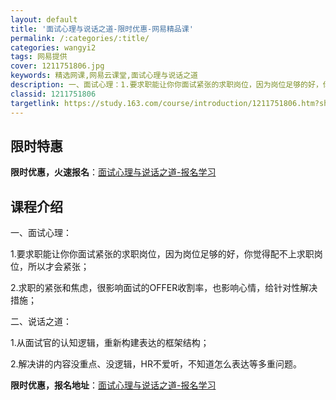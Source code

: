 ```yaml
---
layout: default
title: '面试心理与说话之道-限时优惠-网易精品课'
permalink: /:categories/:title/
categories: wangyi2
tags: 网易提供
cover: 1211751806.jpg
keywords: 精选网课,网易云课堂,面试心理与说话之道
description: 一、面试心理：1.要求职能让你你面试紧张的求职岗位，因为岗位足够的好，你觉得配不上求职岗位，所以才会紧张；2.求职的紧张
classid: 1211751806
targetlink: https://study.163.com/course/introduction/1211751806.htm?share=1&shareId=1025206652&utm_campaign=share&utm_medium=iphoneShare&utm_source=&utm_u=1025206652
---
```


## 限时特惠

**限时优惠，火速报名**：[面试心理与说话之道-报名学习](https://study.163.com/course/introduction/1211751806.htm?share=1&shareId=1025206652&utm_campaign=share&utm_medium=iphoneShare&utm_source=&utm_u=1025206652)

## 课程介绍

一、面试心理：

1.要求职能让你你面试紧张的求职岗位，因为岗位足够的好，你觉得配不上求职岗位，所以才会紧张；

2.求职的紧张和焦虑，很影响面试的OFFER收割率，也影响心情，给针对性解决措施；

二、说话之道：

1.从面试官的认知逻辑，重新构建表达的框架结构；

2.解决讲的内容没重点、没逻辑，HR不爱听，不知道怎么表达等多重问题。

**限时优惠，报名地址**：[面试心理与说话之道-报名学习](https://study.163.com/course/introduction/1211751806.htm?share=1&shareId=1025206652&utm_campaign=share&utm_medium=iphoneShare&utm_source=&utm_u=1025206652)

